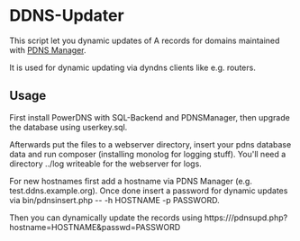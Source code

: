# DDNS-Updater

This script let you dynamic updates of A records for domains maintained with [PDNS Manager](https://github.com/loewexy/pdnsmanager/).

It is used for dynamic updating via dyndns clients like e.g. routers.

## Usage
First install PowerDNS with SQL-Backend and PDNSManager, then upgrade the database using userkey.sql.

Afterwards put the files to a webserver directory, insert your pdns database data and run composer (installing monolog for logging stuff). You'll need a directory ../log writeable for the webserver for logs.

For new hostnames first add a hostname via PDNS Manager (e.g. test.ddns.example.org). Once done insert a password for dynamic updates via bin/pdnsinsert.php -- -h HOSTNAME -p PASSWORD.

Then you can dynamically update the records using
 https://<your-url>/pdnsupd.php?hostname=HOSTNAME&passwd=PASSWORD
